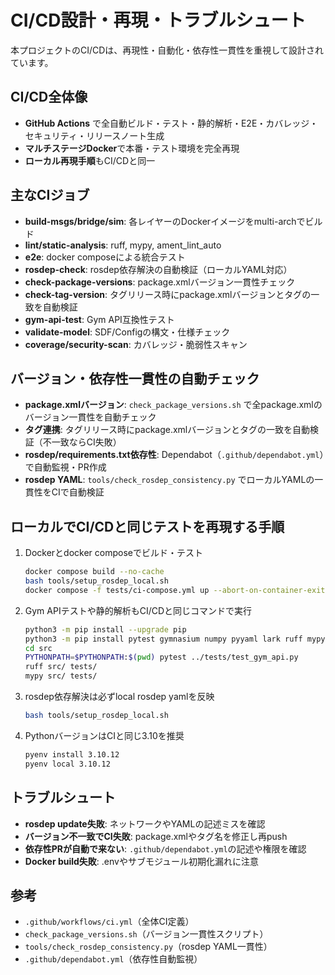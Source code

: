 # CI/CD設計・再現・トラブルシュート

本プロジェクトのCI/CDは、再現性・自動化・依存性一貫性を重視して設計されています。

## CI/CD全体像
- **GitHub Actions** で全自動ビルド・テスト・静的解析・E2E・カバレッジ・セキュリティ・リリースノート生成
- **マルチステージDocker**で本番・テスト環境を完全再現
- **ローカル再現手順**もCI/CDと同一

## 主なCIジョブ
- **build-msgs/bridge/sim**: 各レイヤーのDockerイメージをmulti-archでビルド
- **lint/static-analysis**: ruff, mypy, ament_lint_auto
- **e2e**: docker composeによる統合テスト
- **rosdep-check**: rosdep依存解決の自動検証（ローカルYAML対応）
- **check-package-versions**: package.xmlバージョン一貫性チェック
- **check-tag-version**: タグリリース時にpackage.xmlバージョンとタグの一致を自動検証
- **gym-api-test**: Gym API互換性テスト
- **validate-model**: SDF/Configの構文・仕様チェック
- **coverage/security-scan**: カバレッジ・脆弱性スキャン

## バージョン・依存性一貫性の自動チェック
- **package.xmlバージョン**: `check_package_versions.sh` で全package.xmlのバージョン一貫性を自動チェック
- **タグ連携**: タグリリース時にpackage.xmlバージョンとタグの一致を自動検証（不一致ならCI失敗）
- **rosdep/requirements.txt依存性**: Dependabot（`.github/dependabot.yml`）で自動監視・PR作成
- **rosdep YAML**: `tools/check_rosdep_consistency.py` でローカルYAMLの一貫性をCIで自動検証

## ローカルでCI/CDと同じテストを再現する手順
1. Dockerとdocker composeでビルド・テスト
   ```sh
   docker compose build --no-cache
   bash tools/setup_rosdep_local.sh
   docker compose -f tests/ci-compose.yml up --abort-on-container-exit
   ```
2. Gym APIテストや静的解析もCI/CDと同じコマンドで実行
   ```sh
   python3 -m pip install --upgrade pip
   python3 -m pip install pytest gymnasium numpy pyyaml lark ruff mypy
   cd src
   PYTHONPATH=$PYTHONPATH:$(pwd) pytest ../tests/test_gym_api.py
   ruff src/ tests/
   mypy src/ tests/
   ```
3. rosdep依存解決は必ずlocal rosdep yamlを反映
   ```sh
   bash tools/setup_rosdep_local.sh
   ```
4. PythonバージョンはCIと同じ3.10を推奨
   ```sh
   pyenv install 3.10.12
   pyenv local 3.10.12
   ```

## トラブルシュート
- **rosdep update失敗**: ネットワークやYAMLの記述ミスを確認
- **バージョン不一致でCI失敗**: package.xmlやタグ名を修正し再push
- **依存性PRが自動で来ない**: `.github/dependabot.yml`の記述や権限を確認
- **Docker build失敗**: .envやサブモジュール初期化漏れに注意

## 参考
- `.github/workflows/ci.yml`（全体CI定義）
- `check_package_versions.sh`（バージョン一貫性スクリプト）
- `tools/check_rosdep_consistency.py`（rosdep YAML一貫性）
- `.github/dependabot.yml`（依存性自動監視） 